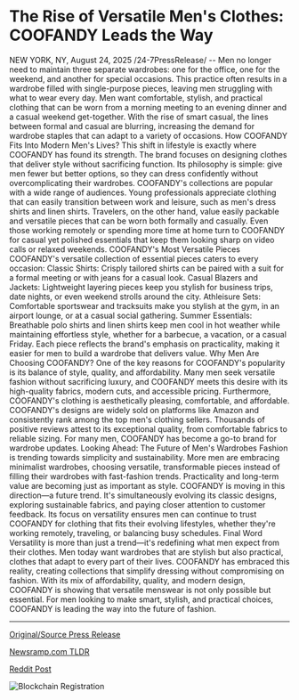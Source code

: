 # The Rise of Versatile Men's Clothes: COOFANDY Leads the Way

NEW YORK, NY, August 24, 2025 /24-7PressRelease/ -- Men no longer need to maintain three separate wardrobes: one for the office, one for the weekend, and another for special occasions. This practice often results in a wardrobe filled with single-purpose pieces, leaving men struggling with what to wear every day.  Men want comfortable, stylish, and practical clothing that can be worn from a morning meeting to an evening dinner and a casual weekend get-together. With the rise of smart casual, the lines between formal and casual are blurring, increasing the demand for wardrobe staples that can adapt to a variety of occasions.  How COOFANDY Fits Into Modern Men's Lives? This shift in lifestyle is exactly where COOFANDY has found its strength. The brand focuses on designing clothes that deliver style without sacrificing function. Its philosophy is simple: give men fewer but better options, so they can dress confidently without overcomplicating their wardrobes.  COOFANDY's collections are popular with a wide range of audiences. Young professionals appreciate clothing that can easily transition between work and leisure, such as men's dress shirts and linen shirts. Travelers, on the other hand, value easily packable and versatile pieces that can be worn both formally and casually.  Even those working remotely or spending more time at home turn to COOFANDY for casual yet polished essentials that keep them looking sharp on video calls or relaxed weekends.  COOFANDY's Most Versatile Pieces COOFANDY's versatile collection of essential pieces caters to every occasion: Classic Shirts: Crisply tailored shirts can be paired with a suit for a formal meeting or with jeans for a casual look. Casual Blazers and Jackets: Lightweight layering pieces keep you stylish for business trips, date nights, or even weekend strolls around the city. Athleisure Sets: Comfortable sportswear and tracksuits make you stylish at the gym, in an airport lounge, or at a casual social gathering. Summer Essentials: Breathable polo shirts and linen shirts keep men cool in hot weather while maintaining effortless style, whether for a barbecue, a vacation, or a casual Friday.  Each piece reflects the brand's emphasis on practicality, making it easier for men to build a wardrobe that delivers value.  Why Men Are Choosing COOFANDY? One of the key reasons for COOFANDY's popularity is its balance of style, quality, and affordability. Many men seek versatile fashion without sacrificing luxury, and COOFANDY meets this desire with its high-quality fabrics, modern cuts, and accessible pricing. Furthermore, COOFANDY's clothing is aesthetically pleasing, comfortable, and affordable.  COOFANDY's designs are widely sold on platforms like Amazon and consistently rank among the top men's clothing sellers. Thousands of positive reviews attest to its exceptional quality, from comfortable fabrics to reliable sizing. For many men, COOFANDY has become a go-to brand for wardrobe updates.  Looking Ahead: The Future of Men's Wardrobes Fashion is trending towards simplicity and sustainability. More men are embracing minimalist wardrobes, choosing versatile, transformable pieces instead of filling their wardrobes with fast-fashion trends. Practicality and long-term value are becoming just as important as style.  COOFANDY is moving in this direction—a future trend. It's simultaneously evolving its classic designs, exploring sustainable fabrics, and paying closer attention to customer feedback. Its focus on versatility ensures men can continue to trust COOFANDY for clothing that fits their evolving lifestyles, whether they're working remotely, traveling, or balancing busy schedules.  Final Word Versatility is more than just a trend—it's redefining what men expect from their clothes. Men today want wardrobes that are stylish but also practical, clothes that adapt to every part of their lives. COOFANDY has embraced this reality, creating collections that simplify dressing without compromising on fashion.  With its mix of affordability, quality, and modern design, COOFANDY is showing that versatile menswear is not only possible but essential. For men looking to make smart, stylish, and practical choices, COOFANDY is leading the way into the future of fashion. 

---

[Original/Source Press Release](https://www.24-7pressrelease.com/press-release/526137/the-rise-of-versatile-mens-clothes-coofandy-leads-the-way)
                    

[Newsramp.com TLDR](https://newsramp.com/curated-news/coofandy-redefines-men-s-fashion-with-versatile-wardrobe-solutions/0d172947716c21d25ceeefdefcc97ba5) 

 



[Reddit Post](https://www.reddit.com/r/newsramp/comments/1myp47t/coofandy_redefines_mens_fashion_with_versatile/) 



![Blockchain Registration](https://cdn.newsramp.app/24-7PressRelease/qrcode/258/24/loftGtMw.webp)